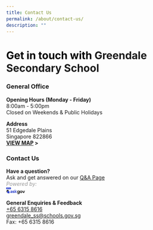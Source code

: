 ```yaml
---
title: Contact Us
permalink: /about/contact-us/
description: ""
---
```

# **<span style="color:#000000">Get in touch with</span> Greendale Secondary School**

### General Office

**Opening Hours (Monday - Friday)**
<br> 8:00am - 5:00pm
<br> Closed on Weekends &amp; Public Holidays

**Address**
<br> 51 Edgedale Plains
<br> Singapore 822866
<br> **[VIEW MAP](https://maps.google.com/maps?q=51+Edgedale+Plains+Singapore+828866+) &gt;**

### Contact Us
**Have a question?**
<br>Ask and get answered on our [Q&amp;A Page](https://ask.gov.sg/gdlss)
<br><span style="color:#999999">*Powered by:*</span>
<br> <img src="/images/logo-askgov.png" style="width: 10%;float:left">
<br><br>**General Enquiries &amp; Feedback**
<br> [+65 6315 8616](tel:+6563158616)
<br> [greendale_ss@schools.gov.sg](mailto:greendale_ss@schools.gov.sg)
<br> Fax: +65 6315 8616